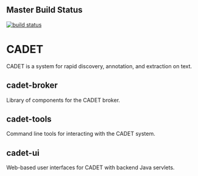 ## Master Build Status
[![build status](https://gitlab.hltcoe.jhu.edu/research/cadet/badges/master/build.svg)](https://gitlab.hltcoe.jhu.edu/research/cadet/commits/master)

CADET
============================
CADET is a system for rapid discovery, annotation, and extraction on text. 

cadet-broker
---------------
Library of components for the CADET broker.

cadet-tools
---------------
Command line tools for interacting with the CADET system.

cadet-ui
---------------
Web-based user interfaces for CADET with backend Java servlets.
